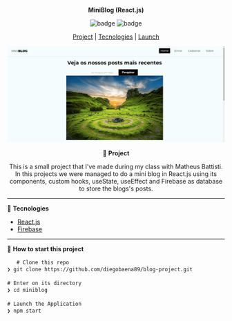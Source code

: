 <div align="center">

**MiniBlog (React.js)**

![badge](https://badgen.net/badge/languages/1/:color?) ![badge](https://badgen.net/badge/made_by/diegobaena89/:color?) 

[Project](#project) | [Tecnologies](#tecnologies) | [Launch](#launch)

![](https://github.com/diegobaena89/blog-project/blob/main/public/miniblog.gif?raw=true)

</div>

<div align="center">
       
📝 <a id="project"> **Project** </a>

This is a small project that I've made during my class with Matheus Battisti. In this projects we were managed to do a mini blog in React.js using its components, custom hooks, useState, useEffect and Firebase as database to store the blogs's posts.
       
---

 </div>
 
       
🚀 <a id="tecnologies"> **Tecnologies** </a>

- [React.js](https://pt-br.reactjs.org/)
- [Firebase](https://firebase.google.com/?hl=pt)


---

📂 <a id="launch"> **How to start this project** </a>

       # Clone this repo
    ❯ git clone https://github.com/diegobaena89/blog-project.git

    # Enter on its directory
    ❯ cd miniblog

    # Launch the Application    
    ❯ npm start
